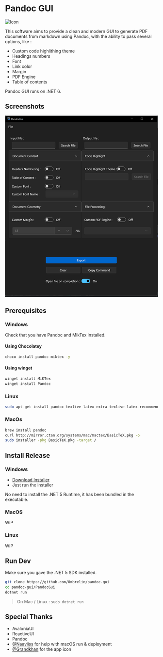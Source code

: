 # Pandoc GUI

![Icon](./PandocGui/Assets/avalonia-logo.ico)

This software aims to provide a clean and modern GUI to generate PDF documents from markdown using Pandoc, with the ability to pass several options, like : 

- Custom code highlithing theme
- Headings numbers
- Font
- Link color
- Margin
- PDF Engine
- Table of contents

Pandoc GUI runs on .NET 6.

## Screenshots

![Main UI](./screenshots/main-ui.png)

## Prerequisites

### Windows

Check that you have Pandoc and MikTex installed.

#### Using Chocolatey

```bash
choco install pandoc miktex -y
```

#### Using winget

```bash
winget install MiKTex
winget install Pandoc
```

### Linux

```bash
sudo apt-get install pandoc texlive-latex-extra texlive-latex-recommended
```

### MacOs

```bash
brew install pandoc
curl http://mirror.ctan.org/systems/mac/mactex/BasicTeX.pkg -o
sudo installer -pkg BasicTeX.pkg -target /
```

## Install Release

### Windows

 - [Download Installer](https://github.com/Ombrelin/pandoc-gui/releases/download/v1.0/pandoc-gui-setup.exe)
 - Just run the installer

No need to install the .NET 5 Runtime, it has been bundled in the executable.

### MacOS

WIP

### Linux

WIP

## Run Dev

Make sure you gave the .NET 5 SDK installed.

```bash
git clone https://github.com/Ombrelin/pandoc-gui
cd pandoc-gui/PandocGui
dotnet run
```

> On Mac / Linux : `sudo dotnet run`

## Special Thanks

- AvaloniaUI
- ReactiveUI
- Pandoc
- [@Naaviiss](https://github.com/Naaviiss) for help with macOS run & deployment
- [@Grandkhan](https://github.com/Grandkhan) for the app icon
